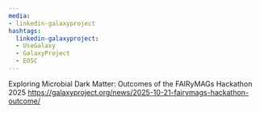 ```yaml
---
media:
- linkedin-galaxyproject
hashtags:
  linkedin-galaxyproject:
  - UseGalaxy
  - GalaxyProject
  - EOSC
---
```

Exploring Microbial Dark Matter: Outcomes of the FAIRyMAGs Hackathon 2025
https://galaxyproject.org/news/2025-10-21-fairymags-hackathon-outcome/